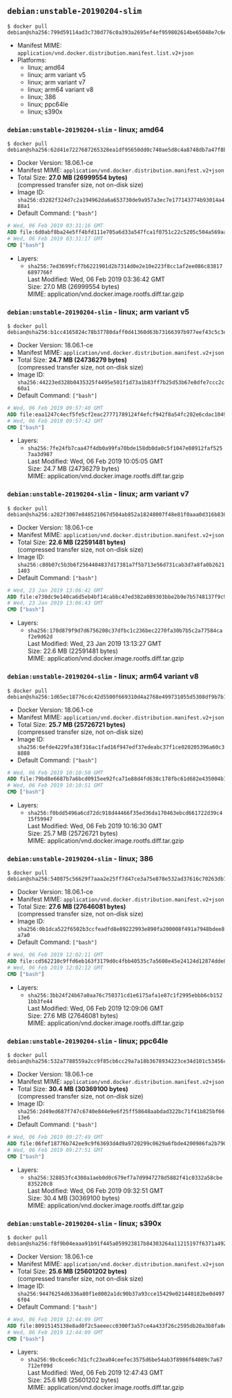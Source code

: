 ## `debian:unstable-20190204-slim`

```console
$ docker pull debian@sha256:799d59114ad3c730d776c0a393a2695ef4ef959802614be65048e7c6e957e484
```

-	Manifest MIME: `application/vnd.docker.distribution.manifest.list.v2+json`
-	Platforms:
	-	linux; amd64
	-	linux; arm variant v5
	-	linux; arm variant v7
	-	linux; arm64 variant v8
	-	linux; 386
	-	linux; ppc64le
	-	linux; s390x

### `debian:unstable-20190204-slim` - linux; amd64

```console
$ docker pull debian@sha256:62d41e7227687265328ea1df95650dd0c740ae5d8c4a8748db7a47f8bcc18c58
```

-	Docker Version: 18.06.1-ce
-	Manifest MIME: `application/vnd.docker.distribution.manifest.v2+json`
-	Total Size: **27.0 MB (26999554 bytes)**  
	(compressed transfer size, not on-disk size)
-	Image ID: `sha256:d3282f324d7c2a194962da6a653730de9a957a3ec7e177143774b93014a488a1`
-	Default Command: `["bash"]`

```dockerfile
# Wed, 06 Feb 2019 03:31:16 GMT
ADD file:6d0abf8ba24e5ff4bfd111e705a6d33a547fca1f0751c22c5205c504a569aa75 in / 
# Wed, 06 Feb 2019 03:31:17 GMT
CMD ["bash"]
```

-	Layers:
	-	`sha256:7ed3699fcf7b6221901d2b7314d0e2e10e223f8cc1af2ee086c838176897766f`  
		Last Modified: Wed, 06 Feb 2019 03:36:42 GMT  
		Size: 27.0 MB (26999554 bytes)  
		MIME: application/vnd.docker.image.rootfs.diff.tar.gzip

### `debian:unstable-20190204-slim` - linux; arm variant v5

```console
$ docker pull debian@sha256:b1cc4165824c78b37780daff0d41360d63b73166397b977eef43c5c3ee5cca19
```

-	Docker Version: 18.06.1-ce
-	Manifest MIME: `application/vnd.docker.distribution.manifest.v2+json`
-	Total Size: **24.7 MB (24736279 bytes)**  
	(compressed transfer size, not on-disk size)
-	Image ID: `sha256:44223ed328b0435325f4495e501f1d73a1b83ff7b25d53b67e8dfe7ccc2c60a1`
-	Default Command: `["bash"]`

```dockerfile
# Wed, 06 Feb 2019 09:57:40 GMT
ADD file:eaa1247c4ecf5fe5cf2eac27771789124f4efcf942f8a54fc202e6cdac104984 in / 
# Wed, 06 Feb 2019 09:57:42 GMT
CMD ["bash"]
```

-	Layers:
	-	`sha256:7fe24fb7caa47f4db0a99fa70bde158db0da0c5f1047e08912faf5257aa3d987`  
		Last Modified: Wed, 06 Feb 2019 10:05:05 GMT  
		Size: 24.7 MB (24736279 bytes)  
		MIME: application/vnd.docker.image.rootfs.diff.tar.gzip

### `debian:unstable-20190204-slim` - linux; arm variant v7

```console
$ docker pull debian@sha256:a282f3007e848521067d504ab852a18248007f48e81f0aaa0d316b830ff200b6
```

-	Docker Version: 18.06.1-ce
-	Manifest MIME: `application/vnd.docker.distribution.manifest.v2+json`
-	Total Size: **22.6 MB (22591481 bytes)**  
	(compressed transfer size, not on-disk size)
-	Image ID: `sha256:c80b07c5b3b6f2564404837d17381a7f5b713e56d731cab3d7a8fa0b26211403`
-	Default Command: `["bash"]`

```dockerfile
# Wed, 23 Jan 2019 13:06:42 GMT
ADD file:e730dc9e140ca6d5eb4bf14cabbc47ed382a089303bbe2b9e7b5748137f9c9e1 in / 
# Wed, 23 Jan 2019 13:06:43 GMT
CMD ["bash"]
```

-	Layers:
	-	`sha256:170d879f9d7d6756208c37dfbc1c236bec2270fa30b7b5c2a77584caf2e9d62d`  
		Last Modified: Wed, 23 Jan 2019 13:13:27 GMT  
		Size: 22.6 MB (22591481 bytes)  
		MIME: application/vnd.docker.image.rootfs.diff.tar.gzip

### `debian:unstable-20190204-slim` - linux; arm64 variant v8

```console
$ docker pull debian@sha256:1d65ec18776cdc42d5500f669310d4a2768e499731055d5308df9b7b1d05f5a7
```

-	Docker Version: 18.06.1-ce
-	Manifest MIME: `application/vnd.docker.distribution.manifest.v2+json`
-	Total Size: **25.7 MB (25726721 bytes)**  
	(compressed transfer size, not on-disk size)
-	Image ID: `sha256:6efde4229fa38f316ac1fad16f947edf37edeabc37f1ce020205396a60c38888`
-	Default Command: `["bash"]`

```dockerfile
# Wed, 06 Feb 2019 10:10:50 GMT
ADD file:79bd8e6687b7a6bcd0915ee92fca71e88d4fd638c178fbc61d682e435004b1c1 in / 
# Wed, 06 Feb 2019 10:10:51 GMT
CMD ["bash"]
```

-	Layers:
	-	`sha256:f0bdd5496a6cd72dc918d44466f35ed36da170463ebcd661722d39c415f59947`  
		Last Modified: Wed, 06 Feb 2019 10:16:30 GMT  
		Size: 25.7 MB (25726721 bytes)  
		MIME: application/vnd.docker.image.rootfs.diff.tar.gzip

### `debian:unstable-20190204-slim` - linux; 386

```console
$ docker pull debian@sha256:540875c56629f7aaa2e25ff7d47ce3a75e878e532ad37616c70263db772b06b9
```

-	Docker Version: 18.06.1-ce
-	Manifest MIME: `application/vnd.docker.distribution.manifest.v2+json`
-	Total Size: **27.6 MB (27646081 bytes)**  
	(compressed transfer size, not on-disk size)
-	Image ID: `sha256:0b1dca522f6502b3ccfeadfd8e89222993e890fa200008f491a7948bdee8a7a0`
-	Default Command: `["bash"]`

```dockerfile
# Wed, 06 Feb 2019 12:02:11 GMT
ADD file:cd562210c9ffd6eb163f3179d0c4fbb40535c7a5608e45e24124d12874dde89a in / 
# Wed, 06 Feb 2019 12:02:12 GMT
CMD ["bash"]
```

-	Layers:
	-	`sha256:3bb24f24b67a0aa76c750371cd1e6175afa1e87c1f2995ebbb6cb1521bb3fe44`  
		Last Modified: Wed, 06 Feb 2019 12:09:06 GMT  
		Size: 27.6 MB (27646081 bytes)  
		MIME: application/vnd.docker.image.rootfs.diff.tar.gzip

### `debian:unstable-20190204-slim` - linux; ppc64le

```console
$ docker pull debian@sha256:532a7788559a2cc9f85cb6cc29a7a18b3678934223ce34d101c53456cc9afa68
```

-	Docker Version: 18.06.1-ce
-	Manifest MIME: `application/vnd.docker.distribution.manifest.v2+json`
-	Total Size: **30.4 MB (30369100 bytes)**  
	(compressed transfer size, not on-disk size)
-	Image ID: `sha256:2d49ed687f747c6740e844e9e6f25ff58648aabdad322bc71f41b825bf6613e6`
-	Default Command: `["bash"]`

```dockerfile
# Wed, 06 Feb 2019 09:27:49 GMT
ADD file:06fef18776b742ee9c9f63693d4d9a9720299c0629a6fbde4200986fa2b79093 in / 
# Wed, 06 Feb 2019 09:27:51 GMT
CMD ["bash"]
```

-	Layers:
	-	`sha256:328853fc4308a1aeb0d0c679ef7a7d9947278d5882f41c0332a58cbe835220c8`  
		Last Modified: Wed, 06 Feb 2019 09:32:51 GMT  
		Size: 30.4 MB (30369100 bytes)  
		MIME: application/vnd.docker.image.rootfs.diff.tar.gzip

### `debian:unstable-20190204-slim` - linux; s390x

```console
$ docker pull debian@sha256:f8f9b04eaaa91b91f445a059923817b84303264a11215197f6371a492c43418d
```

-	Docker Version: 18.06.1-ce
-	Manifest MIME: `application/vnd.docker.distribution.manifest.v2+json`
-	Total Size: **25.6 MB (25601202 bytes)**  
	(compressed transfer size, not on-disk size)
-	Image ID: `sha256:94476254d6336a80f1e8002a1dc90b37a93cce15429e021440182be0d4976f04`
-	Default Command: `["bash"]`

```dockerfile
# Wed, 06 Feb 2019 12:44:09 GMT
ADD file:80915145138e8ad0f2c5aeeecc0300f3a57ce4a433f26c2595db20a3b8fa8ed5 in / 
# Wed, 06 Feb 2019 12:44:09 GMT
CMD ["bash"]
```

-	Layers:
	-	`sha256:9bc6cee6c7d1cfc23ea04ceefec3575d6be54ab3f8986f64089c7a67712ef09d`  
		Last Modified: Wed, 06 Feb 2019 12:47:43 GMT  
		Size: 25.6 MB (25601202 bytes)  
		MIME: application/vnd.docker.image.rootfs.diff.tar.gzip
